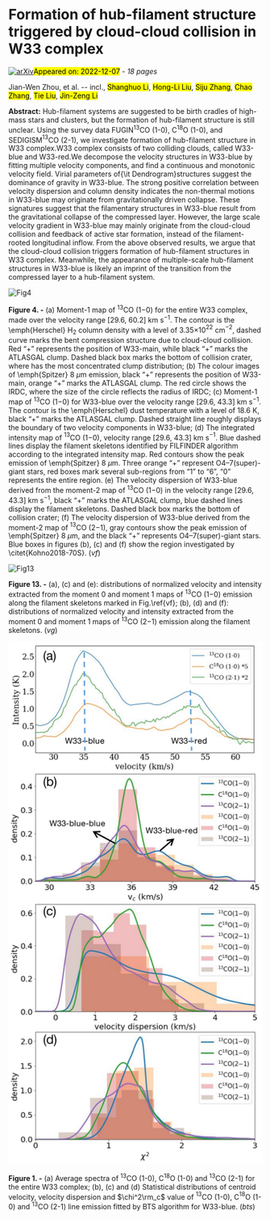 <div class="macros" style="visibility:hidden;">
$\newcommand{\ensuremath}{}$
$\newcommand{\xspace}{}$
$\newcommand{\object}[1]{\texttt{#1}}$
$\newcommand{\farcs}{{.}''}$
$\newcommand{\farcm}{{.}'}$
$\newcommand{\arcsec}{''}$
$\newcommand{\arcmin}{'}$
$\newcommand{\ion}[2]{#1#2}$
$\newcommand{\textsc}[1]{\textrm{#1}}$
$\newcommand{\hl}[1]{\textrm{#1}}$
$\newcommand{\msun}{\mbox{M_\odot}}$
$\newcommand{\mean}[1]{\mbox{\langle#1\rangle}}$
$\newcommand{\dif}{\mathrm{d}}$
$\newcommand{\evs}{\color{olive} }$</div>

<div class="macros" style="visibility:hidden;">
$\newcommand{$\ensuremath$}{}$
$\newcommand{$\xspace$}{}$
$\newcommand{$\object$}[1]{\texttt{#1}}$
$\newcommand{$\farcs$}{{.}''}$
$\newcommand{$\farcm$}{{.}'}$
$\newcommand{$\arcsec$}{''}$
$\newcommand{$\arcmin$}{'}$
$\newcommand{$\ion$}[2]{#1#2}$
$\newcommand{$\textsc$}[1]{\textrm{#1}}$
$\newcommand{$\hl$}[1]{\textrm{#1}}$
$\newcommand{$\msun$}{\mbox{M_\odot}}$
$\newcommand{$\mean$}[1]{\mbox{\langle#1\rangle}}$
$\newcommand{$\dif$}{\mathrm{d}}$
$\newcommand{$\evs$}{\color{olive} }$</div>



<div id="title">

# Formation of hub-filament structure triggered by cloud-cloud collision in W33 complex

</div>
<div id="comments">

[![arXiv](https://img.shields.io/badge/arXiv-2212.02627-b31b1b.svg)](https://arxiv.org/abs/2212.02627)<mark>Appeared on: 2022-12-07</mark> - _18 pages_

</div>
<div id="authors">

Jian-Wen Zhou, et al. -- incl., <mark><mark>Shanghuo Li</mark></mark>, <mark><mark>Hong-Li Liu</mark></mark>, <mark><mark>Siju Zhang</mark></mark>, <mark><mark>Chao Zhang</mark></mark>, <mark><mark>Tie Liu</mark></mark>, <mark><mark>Jin-Zeng Li</mark></mark>

</div>
<div id="abstract">

**Abstract:** Hub-filament systems are suggested to be birth cradles of high-mass stars and clusters, but the formation of hub-filament structure is still unclear. Using the survey data FUGIN$^{13}$CO (1-0), C$^{18}$O (1-0), and SEDIGISM$^{13}$CO (2-1), we investigate formation of hub-filament structure in W33 complex.W33 complex consists of two colliding clouds, called W33-blue and W33-red.We decompose the velocity structures in W33-blue by fitting multiple velocity components, and find a continuous and monotonic velocity field. Virial parameters of{\it Dendrogram}structures suggest the dominance of gravity in W33-blue. The strong positive correlation between velocity dispersion and column density indicates the non-thermal motions in W33-blue may originate from gravitationally driven collapse. These signatures suggest that the filamentary structures in W33-blue result from the gravitational collapse of the compressed layer. However, the large scale velocity gradient in W33-blue may mainly originate from the cloud-cloud collision and feedback of active star formation, instead of the filament-rooted longitudinal inflow. From the above observed results, we argue that the cloud-cloud collision triggers formation of hub-filament structures in W33 complex. Meanwhile, the appearance of multiple-scale hub-filament structures in W33-blue is likely an imprint of the transition from the compressed layer to a hub-filament system.

</div>

<div id="div_fig1">

<img src="tmp_2212.02627/./w33/vf.png" alt="Fig4" width="100%"/>

**Figure 4. -** (a) Moment-1 map of $^{13}$CO (1$-$0) for the entire W33 complex, made over the velocity range [29.6, 60.2] km s$^{-1}$. The contour is the \emph{Herschel} H$_{2}$ column density with a level of 3.35$\times$10$^{22}$ cm$^{-2}$, dashed curve marks the bent compression structure due to cloud-cloud collision. Red “+” represents the position of W33-main, while black “+” marks the ATLASGAL clump. Dashed black box marks the bottom of collision crater, where has the most concentrated clump distribution;
(b) The colour images of \emph{Spitzer} 8 $\mu$m emission, black “+” represents the position of W33-main, orange “+” marks the ATLASGAL clump. The red circle shows the IRDC, where the size of the circle reflects the radius of IRDC;
(c) Moment-1 map of $^{13}$CO (1$-$0) for W33-blue over the velocity range [29.6, 43.3] km s$^{-1}$. The contour is the \emph{Herschel} dust temperature with a level of 18.6 K, black “+” marks the ATLASGAL clump. Dashed straight line roughly displays the boundary of two velocity components in W33-blue;
(d) The integrated intensity map of $^{13}$CO (1$-$0), velocity range [29.6, 43.3] km s$^{-1}$. Blue dashed lines display the filament skeletons identified by FILFINDER algorithm according to the integrated intensity map. Red contours show the peak emission of \emph{Spitzer} 8 $\mu$m. Three orange “+” represent O4–7(super)-giant stars, red boxes mark several sub-regions from “1” to “6”, “0” represents the entire region.
(e) The velocity dispersion of W33-blue derived from the moment-2 map of $^{13}$CO (1$-$0) in the velocity range [29.6, 43.3] km s$^{-1}$, black “+” marks the ATLASGAL clump, blue dashed lines display the filament skeletons. Dashed black box marks the bottom of collision crater;
(f) The velocity dispersion of W33-blue derived from the moment-2 map of $^{13}$CO (2$-$1), gray contours show the peak emission of \emph{Spitzer} 8 $\mu$m,  and the black “+” represents O4–7(super)-giant stars. Blue boxes in figures (b), (c) and (f) show the region investigated by \citet{Kohno2018-70S}.
 (*vf*)

</div>
<div id="div_fig2">

<img src="tmp_2212.02627/./w33/vg.png" alt="Fig13" width="100%"/>

**Figure 13. -** (a), (c) and (e): distributions of  normalized velocity and intensity extracted from the moment 0 and moment 1 maps of $^{13}$CO (1$-$0) emission along the filament skeletons marked in Fig.\ref{vf}; (b), (d) and (f): distributions of  normalized velocity and intensity extracted from the moment 0 and moment 1 maps of $^{13}$CO (2$-$1) emission along the filament skeletons. (*vg*)

</div>
<div id="div_fig3">

<img src="tmp_2212.02627/./w33/bts.png" alt="Fig1" width="100%"/>

**Figure 1. -** (a) Average spectra of $^{13}$CO (1-0), C$^{18}$O (1-0) and $^{13}$CO (2-1) for the entire W33 complex;
(b), (c) and (d) Statistical distributions of centroid velocity, velocity dispersion and $\chi^2\rm_c$ value of $^{13}$CO (1-0), C$^{18}$O (1-0) and $^{13}$CO (2-1) line emission fitted by BTS algorithm for W33-blue. (*bts*)

</div>